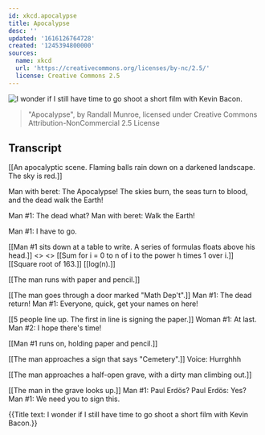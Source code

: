```yaml
---
id: xkcd.apocalypse
title: Apocalypse
desc: ''
updated: '1616126764728'
created: '1245394800000'
sources:
  name: xkcd
  url: 'https://creativecommons.org/licenses/by-nc/2.5/'
  license: Creative Commons 2.5
---
```

![I wonder if I still have time to go shoot a short film with Kevin Bacon.](https://imgs.xkcd.com/comics/apocalypse.png)
> "Apocalypse", by Randall Munroe, licensed under Creative Commons Attribution-NonCommercial 2.5 License

## Transcript
[[An apocalyptic scene.  Flaming balls rain down on a darkened landscape.  The sky is red.]]

Man with beret: The Apocalypse! The skies burn, the seas turn to blood, and the dead walk the Earth!

Man #1: The dead what?
Man with beret: Walk the Earth!

Man #1: I have to go.

[[Man #1 sits down at a table to write.  A series of formulas floats above his head.]]
<<Scribble>>
<<Scribble>>
[[Sum for i = 0 to n of i to the power h times 1 over i.]]
[[Square root of 163.]]
[[log(n).]]

[[The man runs with paper and pencil.]]

[[The man goes through a door marked "Math Dep't".]]
Man #1: The dead return!
Man #1: Everyone, quick, get your names on here!

[[5 people line up.  The first in line is signing the paper.]]
Woman #1: At last.
Man #2: I hope there's time!

[[Man #1 runs on, holding paper and pencil.]]

[[The man approaches a sign that says "Cemetery".]]
Voice: Hurrghhh

[[The man approaches a half-open grave, with a dirty man climbing out.]]

[[The man in the grave looks up.]]
Man #1: Paul Erdös?
Paul Erdös: Yes?
Man #1: We need you to sign this.

{{Title text: I wonder if I still have time to go shoot a short film with Kevin Bacon.}}
